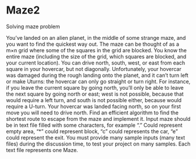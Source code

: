 # Maze2
 Solving maze problem
 
You’ve landed on an alien planet, in the middle of some strange maze, and you want to find the quickest way out. The maze can be thought of as a m×n grid where some of the squares in the grid are blocked. You know the entire maze (including the size of the grid, which squares are blocked, and your current location). You can drive north, south, west, or east from each square in your hovercar, but not diagonally. Unfortunately, your hovercar was damaged during the rough landing onto the planet, and it can’t turn left or make Uturns: the hovercar can only go straight or turn right. For instance, if you leave the current square by going north, you’ll only be able to leave the next square by going north or east; west is not possible, because that would require a left turn, and south is not possible either, because would require a U-turn. Your hovercar was landed facing north, so on your first move you will need to drive north. Find an efficient algorithm to find the shortest route to escape from the maze and implement it. Input maze should be in text file filled with some characters, for example “.” Could represent empty area, “*” could represent block, “c” could represents the car, “e” could represent the exit. You must provide many sample inputs (many text files) during the discussion time, to test your project on many samples. Each text file represents one Maze.
